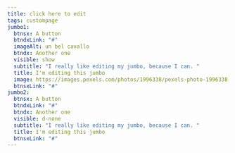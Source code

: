 ```yaml
---
title: click here to edit
tags: custompage
jumbo1:
  btnsx: A button
  btndxLink: "#"
  imageAlt: un bel cavallo
  btndx: Another one
  visible: show
  subtitle: "I really like editing my jumbo, because I can. "
  title: I'm editing this jumbo
  image: https://images.pexels.com/photos/1996338/pexels-photo-1996338.jpeg?auto=compress&cs=tinysrgb&h=750&w=1260
  btnsxLink: "#"
jumbo2:
  btnsx: A button
  btndxLink: "#"
  btndx: Another one
  visible: d-none
  subtitle: "I really like editing my jumbo, because I can. "
  title: I'm editing this jumbo
  btnsxLink: "#"
---
```

